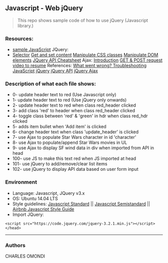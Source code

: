 ## Javascript - Web jQuery
> This repo shows sample code of how to use jQuery (Javascript library.)

### Resources:
* [sample JavaScript](https://developer.mozilla.org/en-US/docs/Learn/JavaScript/First_steps/What_is_JavaScript)
JQuery:
* [Selector](https://www.jquery-tutorial.net/selectors/using-elements-ids-and-classes/)
[Get and set content](https://www.jquery-tutorial.net/dom-manipulation/getting-and-setting-content/)
[Manipulate CSS classes](https://www.jquery-tutorial.net/dom-manipulation/getting-and-setting-css-classes/)
[Manipulate DOM elements](https://www.jquery-tutorial.net/dom-manipulation/the-append-and-prepend-methods/)
[JQuery API Cheatsheet](https://oscarotero.com/jquery/)
Ajax:
[Introduction](https://www.jquery-tutorial.net/ajax/introduction/)
[GET & POST request](https://www.jquery-tutorial.net/ajax/the-get-and-post-methods/)
[video to resume](https://www.youtube.com/watch?v=fEYx8dQr_cQ)
References:
[What went wrong? Troubleshooting JavaScript](https://developer.mozilla.org/en-US/docs/Learn/JavaScript/First_steps/What_went_wrong)
[jQuery](https://jquery.com/)
[jQuery API](http://api.jquery.com/)
[jQuery Ajax](https://learn.jquery.com/ajax/)

### Description of what each file shows:
* 0- update header text to red (Use Javascript only)
* 1- update header text to red (Use jQuery only onwards)
* 2- update header text to red when class red_header clicked
* 3- add class 'red' to header when class red_header clicked
* 4- toggle class between 'red' & 'green' in hdr when class red_hdr clicked
* 5- adds item bullet when 'Add item' is clicked
* 6- change header text when class 'update_header' is clicked
* 7- use Ajax to populate Star Wars character in id 'character'
* 8- use Ajax to populate/append Star Wars movies in UL
* 9- use Ajax to display SF wind data in div when imported from API in head
* 100- use JS to make this text red when JS imported at head
* 101- use jQuery to add/remove/clear list items
* 102- use jQuery to display API data based on user form input

### Environment
* Language: Javascript, JQuery v3.x
* OS: Ubuntu 14.04 LTS
* Style guidelines: [Javascript Standard](https://standardjs.com/rules.html) || [Javascript Semistandard](https://github.com/Flet/semistandard) || [Airbnb Javascript Style Guide](https://github.com/airbnb/javascript)
* Import JQuery:
```<head>
<script src="https://code.jquery.com/jquery-3.2.1.min.js"></script>
</head>
```
---
### Authors
CHARLES OMONDI
